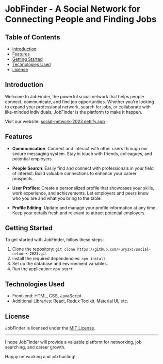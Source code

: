 # JobFinder - A Social Network for Connecting People and Finding Jobs

## Table of Contents
- [Introduction](#introduction)
- [Features](#features)
- [Getting Started](#getting-started)
- [Technologies Used](#technologies-used)
- [License](#license)

## Introduction

Welcome to JobFinder, the powerful social network that helps people connect, communicate, and find job opportunities. Whether you're looking to expand your professional network, search for jobs, or collaborate with like-minded individuals, JobFinder is the platform to make it happen.

Visit our website: [social-network-2023.netlify.app](social-network-2023.netlify.app)

## Features

- **Communication**: Connect and interact with other users through our secure messaging system. Stay in touch with friends, colleagues, and potential employers.

- **People Search**: Easily find and connect with professionals in your field of interest. Build valuable connections to enhance your career prospects.

- **User Profiles**: Create a personalized profile that showcases your skills, work experience, and achievements. Let employers and peers know who you are and what you bring to the table.

- **Profile Editing**: Update and manage your profile information at any time. Keep your details fresh and relevant to attract potential employers.

## Getting Started

To get started with JobFinder, follow these steps:

1. Clone the repository: `git clone https://github.com/Furyzxc/social-network-2023.git`
2. Install the required dependencies: `npm install`
3. Set up the database and environment variables.
4. Run the application: `npm start`

## Technologies Used

- Front-end: HTML, CSS, JavaScript
- Additional Libraries: React, Redux Toolkit, Material UI, etc.

## License

JobFinder is licensed under the [MIT License](LICENSE).

---

I hope JobFinder will provide a valuable platform for networking, job searching, and career growth.

Happy networking and job hunting!
